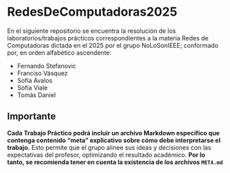# RedesDeComputadoras2025
En el siguiente repositorio se encuentra la resolución de los laboratorios/trabajos prácticos correspondientes a la materia Redes de Computadoras dictada en el 2025 por el grupo NoLoSonIEEE; conformado por, en orden alfabético ascendente:
- Fernando Stefanovic
- Franciso Vásquez
- Sofía Ávalos
- Sofía Viale
- Tomás Daniel

## Importante

**Cada Trabajo Práctico podrá incluir un archivo Markdown específico que contenga contenido “meta” explicativo sobre cómo debe interpretarse el trabajo.** Esto permite que el grupo alinee sus ideas y decisiones con las expectativas del profesor, optimizando el resultado académico. **Por lo tanto, se recomienda tener en cuenta la existencia de los archivos `META.md`**

